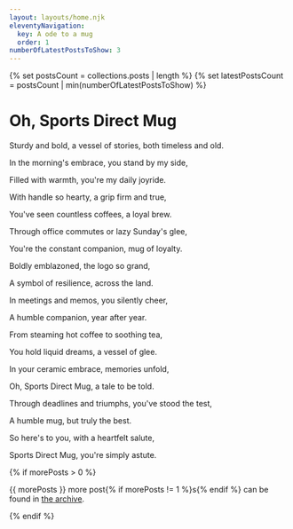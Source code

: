 ```yaml
---
layout: layouts/home.njk
eleventyNavigation:
  key: A ode to a mug
  order: 1
numberOfLatestPostsToShow: 3
---
```

{% set postsCount = collections.posts | length %}
{% set latestPostsCount = postsCount | min(numberOfLatestPostsToShow) %}
<h1>Oh, Sports Direct Mug</h1>

<p>Sturdy and bold, a vessel of stories, both timeless and old.</p>
<p>In the morning's embrace, you stand by my side,</p>
<p>Filled with warmth, you're my daily joyride.</p>

<p>With handle so hearty, a grip firm and true,</p>
<p>You've seen countless coffees, a loyal brew.</p>
<p>Through office commutes or lazy Sunday's glee,</p>
<p>You're the constant companion, mug of loyalty.</p>

<p>Boldly emblazoned, the logo so grand,</p>
<p>A symbol of resilience, across the land.</p>
<p>In meetings and memos, you silently cheer,</p>
<p>A humble companion, year after year.</p>

<p>From steaming hot coffee to soothing tea,</p>
<p>You hold liquid dreams, a vessel of glee.</p>
<p>In your ceramic embrace, memories unfold,</p>
<p>Oh, Sports Direct Mug, a tale to be told.</p>

<p>Through deadlines and triumphs, you've stood the test,</p>
<p>A humble mug, but truly the best.</p>
<p>So here's to you, with a heartfelt salute,</p>
<p>Sports Direct Mug, you're simply astute.</p>


{% if morePosts > 0 %}
<p>{{ morePosts }} more post{% if morePosts != 1 %}s{% endif %} can be found in <a href="/blog/">the archive</a>.</p>
{% endif %}
